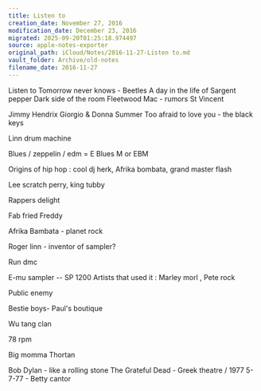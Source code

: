 ```yaml
---
title: Listen to
creation_date: November 27, 2016
modification_date: December 23, 2016
migrated: 2025-09-20T01:25:18.974497
source: apple-notes-exporter
original_path: iCloud/Notes/2016-11-27-Listen to.md
vault_folder: Archive/old-notes
filename_date: 2016-11-27
---
```



Listen to
Tomorrow never knows - Beetles 
A day in the life of
Sargent pepper
Dark side of the room 
Fleetwood Mac - rumors 
St Vincent 

Jimmy Hendrix 
Giorgio & Donna Summer
Too afraid to love you - the black keys 

Linn drum machine 

Blues / zeppelin / edm = E Blues M or EBM

Origins of hip hop : cool dj herk, Afrika bombata, grand master flash

Lee scratch perry, king tubby

Rappers delight 

Fab fried Freddy 

Afrika Bambata - planet rock 

Roger linn - inventor of sampler?

Run dmc 

E-mu sampler -- SP 1200
Artists that used it : Marley morl , Pete rock

Public enemy

Bestie boys- Paul's boutique

Wu tang clan

78 rpm

Big momma Thortan 

Bob Dylan - like a rolling stone 
The Grateful Dead - Greek theatre / 1977 5-7-77 - Betty cantor

